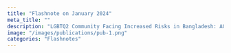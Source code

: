 ```yaml
---
title: "Flashnote on January 2024"
meta_title: ""
description: "LGBTQ2 Community Facing Increased Risks in Bangladesh: ​AQIS Shifts Focus from Politics to Anti-Transgender ​Campaigns"
image: "/images/publications/pub-1.png"
categories: "Flashnotes"
---
```

